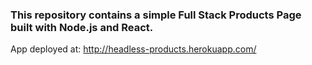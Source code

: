 ### This repository contains a simple Full Stack Products Page built with Node.js and React.

App deployed at: http://headless-products.herokuapp.com/